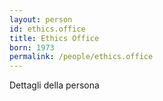 ```yaml
---
layout: person
id: ethics.office
title: Ethics Office
born: 1973
permalink: /people/ethics.office
---
```


Dettagli della persona 